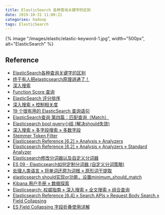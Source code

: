 ```yaml
---
title: ElasticSearch 各种查询关键字的区别
date: 2019-10-31 11:00:21
categories: hadoop
tags: ElasticSearch
---
```


{% image "/images/elastic/elastic-keyword-1.jpg", width="500px", alt="ElasticSearch" %}

<!-- more -->

## Reference

- [ElasticSearch各种查询关键字的区别][1]
- [终于有人把elasticsearch原理讲通了！][2]
- [深入搜索][3]
- [Function Score 查询][4]
- [ElasticSearch 评分排序][5]
- [深入搜索 » 控制相关度][6]
- [19 个很有用的 ElasticSearch 查询语句][7]
- [ElasticSearch查询 第四篇：匹配查询（Match）][8]
- [Elasticsearch bool query小结 (解决should失效)][9]
- [深入搜索 » 多字段搜索 » 多数字段][10]
- [Stemmer Token Filter][11]
- [Elasticsearch Reference [6.2] » Analysis » Analyzers][12]
- [Elasticsearch Reference [6.2] » Analysis » Analyzers » Standard Analyzer][13]
- [Elasticsearch修改分词器以及自定义分词器][14]
- [ES 09 - Elasticsearch如何定制分词器 (自定义分词策略)][15]
- [处理人类语言 » 将单词还原为词根 » 原形词干提取][16]
- [elasticsearch should实现or功能，设置minimum_should_match][17]
- [Kibana 用户手册 » 数据探索][18]
- [Elasticsearch: 权威指南 » 深入搜索 » 全文搜索 » 组合查询][19]
- [Elasticsearch Reference [6.4] » Search APIs » Request Body Search » Field Collapsing][20]
- [ES Field Collapsing 字段折叠使用详解][21]

[1]: https://my.oschina.net/weiweiblog/blog/1574020
[2]: https://mp.weixin.qq.com/s/dn1n2FGwG9BNQuJUMVmo7w
[3]: https://wjw465150.github.io/Elasticsearch/3_2_DeepSearch.html#
[4]: http://doc.codingdict.com/elasticsearch/251/
[5]: https://www.cnblogs.com/wangiqngpei557/p/10423875.html
[6]: https://www.elastic.co/guide/cn/elasticsearch/guide/current/controlling-relevance.html
[7]: https://n3xtchen.github.io/n3xtchen/elasticsearch/2017/07/05/elasticsearch-23-useful-query-example
[8]: https://www.cnblogs.com/ljhdo/p/4577065.html
[9]: https://juejin.im/post/5c180f0df265da6124155db5
[10]: https://www.elastic.co/guide/cn/elasticsearch/guide/current/most-fields.html#most-fields
[11]: https://www.elastic.co/guide/en/elasticsearch/reference/2.2/analysis-stemmer-tokenfilter.html
[12]: https://www.elastic.co/guide/en/elasticsearch/reference/6.2/analysis-analyzers.html
[13]: https://www.elastic.co/guide/en/elasticsearch/reference/6.2/analysis-standard-analyzer.html
[14]: https://blog.csdn.net/shuimofengyang/article/details/88973597
[15]: https://www.cnblogs.com/shoufeng/p/10562746.html
[16]: https://www.elastic.co/guide/cn/elasticsearch/guide/current/stemming-in-situ.html
[17]: https://my.oschina.net/u/3625378/blog/1492575
[18]: https://www.elastic.co/guide/cn/kibana/current/discover.html
[19]: https://www.elastic.co/guide/cn/elasticsearch/guide/current/bool-query.html
[20]: http://s0www0elastic0co.icopy.site/guide/en/elasticsearch/reference/6.4/search-request-collapse.html
[21]: https://blog.csdn.net/ZYC88888/article/details/83023143
